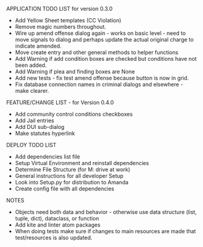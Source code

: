 APPLICATION TODO LIST for version 0.3.0
* Add Yellow Sheet templates (CC Violation)
* Remove magic numbers throughout.
* Wire up amend offense dialog again - works on basic level - need to move signals to dialog
and perhaps update the actual original charge to indicate amended.
* Move create entry and other general methods to helper functions
* Add Warning if add condition boxes are checked but conditions have not been added.
* Add Warning if plea and finding boxes are None
* Add new tests - fix test amend offense because button is now in grid.
* Fix database connection names in criminal dialogs and elsewhere - make clearer.




FEATURE/CHANGE LIST - for Version 0.4.0
* Add community control conditions checkboxes
* Add Jail entries
* Add DUI sub-dialog
* Make statutes hyperlink




DEPLOY TODO LIST
* Add dependencies list file
* Setup Virtual Environment and reinstall dependencies
* Determine File Structure (for M: drive at work)
* General instructions for all developer Setup
* Look into Setup.py for distribution to Amanda
* Create config file with all dependencies

NOTES
* Objects need both data and behavior - otherwise use data
structure (list, tuple, dict), dataclass, or function
* Add kite and linter atom packages
* When doing tests make sure if changes to main resources are
made that test/resources is also updated.
